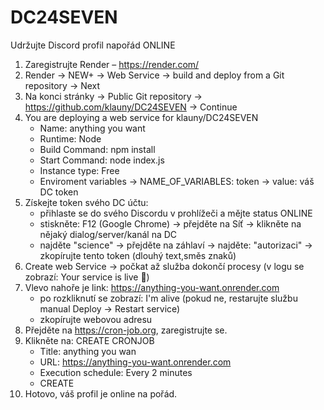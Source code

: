 # DC24SEVEN
Udržujte Discord profil napořád ONLINE

1. Zaregistrujte Render – https://render.com/
2. Render -> NEW+ -> Web Service -> build and deploy from a Git repository -> Next
3. Na konci stránky -> Public Git repository -> https://github.com/klauny/DC24SEVEN -> Continue
4. You are deploying a web service for klauny/DC24SEVEN
   - Name: anything you want
   - Runtime: Node
   - Build Command: npm install
   - Start Command: node index.js
   - Instance type: Free
   - Enviroment variables -> NAME_OF_VARIABLES: token -> value: váš DC token
5. Získejte token svého DC účtu:
   - přihlaste se do svého Discordu v prohlížeči a mějte status ONLINE
   - stiskněte: F12 (Google Chrome) -> přejděte na Síť -> klikněte na nějaký dialog/server/kanál na DC
   - najděte "science" -> přejděte na záhlaví -> najděte: "autorizaci" -> zkopírujte tento token (dlouhý text,směs znaků)
6. Create web Service -> počkat až služba dokončí procesy (v logu se zobrazí: Your service is live 🎉)
7. Vlevo nahoře je link: https://anything-you-want.onrender.com
   - po rozkliknutí se zobrazí: I'm alive (pokud ne, restarujte službu manual Deploy -> Restart service)
   - zkopírujte webovou adresu
12. Přejděte na https://cron-job.org, zaregistrujte se.
13. Klikněte na: CREATE CRONJOB
    - Title: anything you wan
    - URL: https://anything-you-want.onrender.com
    - Execution schedule: Every 2 minutes
    - CREATE
14. Hotovo, váš profil je online na pořád.
